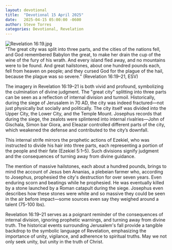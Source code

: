 ```yaml
---
layout: devotional
title:  "Devotional 15 April 2025"
date:   2025-04-15 05:00:00 -0600
author: Steve Torres
categories: Devotional, Revelation
---
```

<img src="https://sitmedia.esteeb.com/file/esteebcomsitemedia/devotional_images/Revelation/Rev-16_19.jpg?raw=true" alt="Revelation 16:19.jpg" style="max-width: 100%; height: auto;">

<div class="scripture">
  “The great city was split into three parts, and the cities of the nations fell, and God remembered Babylon the great, to make her drain the cup of the wine of the fury of his wrath. And every island fled away, and no mountains were to be found. And great hailstones, about one hundred pounds each, fell from heaven on people; and they cursed God for the plague of the hail, because the plague was so severe.” (Revelation 16:19–21, ESV)
</div>

The imagery in Revelation 16:19–21 is both vivid and profound, symbolizing the culmination of divine judgment. The "great city" splitting into three parts can be seen as a reflection of internal division and turmoil. Historically, during the siege of Jerusalem in 70 AD, the city was indeed fractured—not just physically but socially and politically. The city itself was divided into the Upper City, the Lower City, and the Temple Mount. Josephus records that during the siege, the zealots were splintered into internal rivalries—John of Gischala, Simon bar Giora, and Eleazar controlled different parts of the city, which weakened the defense and contributed to the city’s downfall.

This internal strife mirrors the prophetic actions of Ezekiel, who was instructed to divide his hair into three parts, each representing a portion of the people and their fate (Ezekiel 5:1–5). Such divisions signify judgment and the consequences of turning away from divine guidance.

The mention of massive hailstones, each about a hundred pounds, brings to mind the account of Jesus ben Ananias, a plebeian farmer who, according to Josephus, prophesied the city's destruction for over seven years. Even enduring scorn and beatings while he prophesied. He was eventually killed by a stone launched by a Roman catapult during the siege. Josephus even describes how these stones were white and so massive they could be seen in the air before impact—some sources even say they weighed around a talent (75-100 lbs).

Revelation 16:19–21 serves as a poignant reminder of the consequences of internal division, ignoring prophetic warnings, and turning away from divine truth. The historical events surrounding Jerusalem's fall provide a tangible backdrop to the symbolic language of Revelation, emphasizing the importance of unity, vigilance, and adherence to spiritual truths. May we not only seek unity, but unity in the truth of Christ. 
